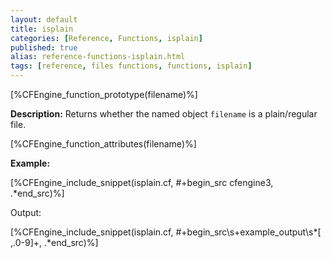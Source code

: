 ```yaml
---
layout: default
title: isplain
categories: [Reference, Functions, isplain]
published: true
alias: reference-functions-isplain.html
tags: [reference, files functions, functions, isplain]
---
```


[%CFEngine_function_prototype(filename)%]

**Description:** Returns whether the named object `filename` is a 
plain/regular file.

[%CFEngine_function_attributes(filename)%]

**Example:**

[%CFEngine_include_snippet(isplain.cf, #\+begin_src cfengine3, .*end_src)%]

Output:

[%CFEngine_include_snippet(isplain.cf, #\+begin_src\s+example_output\s*[ ,.0-9]+, .*end_src)%]

